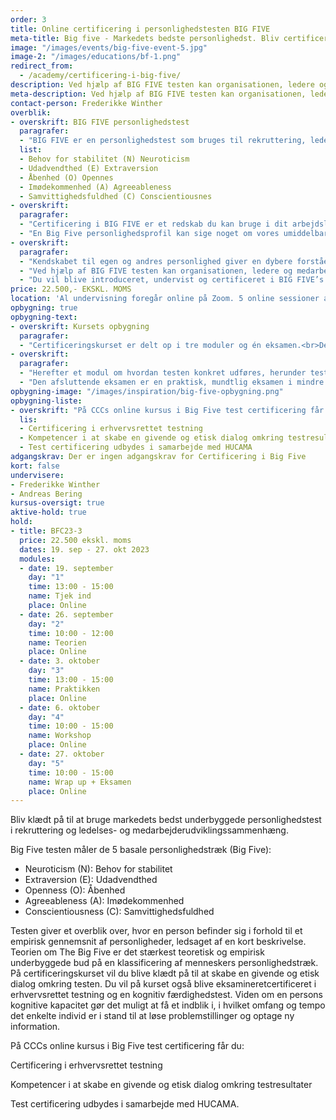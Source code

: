 ```yaml
---
order: 3
title: Online certificering i personlighedstesten BIG FIVE
meta-title: Big five - Markedets bedste personlighedst. Bliv certificeret hos CCC.
image: "/images/events/big-five-event-5.jpg"
image-2: "/images/educations/bf-1.png"
redirect_from:
  - /academy/certificering-i-big-five/
description: Ved hjælp af BIG FIVE testen kan organisationen, ledere og medarbejdere få indsigt i grundlaget for udvikling, samarbejde og fremtidigt potentiale for den enkelte, for teamet og for medarbejdergruppen.
meta-description: Ved hjælp af BIG FIVE testen kan organisationen, ledere og medarbejdere få indsigt i grundlaget for udvikling, samarbejde og fremtidigt potentiale for den enkelte, for teamet og for medarbejdergruppen.
contact-person: Frederikke Winther
overblik:
- overskrift: BIG FIVE personlighedstest
  paragrafer:
  - "BIG FIVE er en personlighedstest som bruges til rekruttering, ledelses- og medarbejderudvikling, konflikthåndtering, organisationsudvikling mv. Det er en test som måler fem basale personlighedstræk:"
  list:
  - Behov for stabilitet (N) Neuroticism
  - Udadvendthed (E) Extraversion
  - Åbenhed (O) Opennes
  - Imødekommenhed (A) Agreeableness
  - Samvittighedsfuldhed (C) Conscientiousnes
- overskrift:
  paragrafer:
  - "Certificering i BIG FIVE er et redskab du kan bruge i dit arbejdsliv. Testen vil i dit professionelle virke kunne bruges i forbindelse med fx rekruttering og onboarding, talentudvikling, teamsammensætning- og udvikling, medarbejdersudvikling samt optimering af opgaveløsning og samarbejdesprocesser i organisationen. Derudover vil certificeringen give dig et indblik i dine egne personlighedstræk, fordi du selv vil blive testet i forbindelse med certificeringen. Testen giver et overblik over, hvor en person befinder sig i forhold til et empirisk gennemsnit af personligheder, ledsaget af en kort beskrivelse. Teorien om The Big Five er det stærkest teoretisk og empirisk underbyggede bud på en klassificering af menneskers personlighedstræk."
  - "En Big Five personlighedsprofil kan sige noget om vores umiddelbare tilbøjeligheder, herunder, hvilke situationer og aktiviteter, der giver os energi, og hvilke der kræver en ekstra indsats og opmærksomhed."
- overskrift:
  paragrafer:
  - "Kendskabet til egen og andres personlighed giver en dybere forståelse for, hvorfor vi handler og prioriterer som vi gør, og hvad der skal til, hvis vi skal gøre noget andet, fx skifte spor, lære nyt eller blive endnu bedre til at håndtere udvalgte opgaver."
  - "Ved hjælp af BIG FIVE testen kan organisationen, ledere og medarbejdere hurtigt få indsigt i grundlaget for udvikling, samarbejde og fremtidigt potentiale med henblik på en mere hensigtsmæssig mål- og rammesætning for den enkelte, for teamet og for medarbejdergruppen"
  - "Du vil blive introduceret, undervist og certificeret i BIG FIVE’s teoretiske grundlag, dens anvendelsesmuligheder samt hvordan du konkret bruger den i praksis. Kurset vil blandt andet give et indblik I BIG FIVE's ophav, og hvordan BIG FIVE teoretisk og empirisk er den bedst underbyggede personlighedstest på markedet."
price: 22.500,- EKSKL. MOMS
location: 'Al undervisning foregår online på Zoom. 5 online sessioner á 2-5 timers varighed.<br><br>Er du ikke bekendt med Zoom? <br><b><a href="https://zoom.us/signin">Du kan oprette en bruger og downloade appen her</a></b>.<br>Der vil altid være et link til undervisningens session på studieportalen.'
opbygning: true
opbygning-text:
- overskrift: Kursets opbygning
  paragrafer:
  - "Certificeringskurset er delt op i tre moduler og én eksamen.<br>Der er et introduktionsmodul, tre fagmoduler og et eksamensmodul. Introduktionsmodulet består af et webinar, hvor deltagerne møder underviser og hinanden online og blive informeret om kursets opbygning og forløb. Derefter følger der et fagmodul om BIG FIVE’s teoretiske fundament, som vil give en indsigt i historien og videnskabsteorien, som BIG FIVE bygger på."
- overskrift:
  paragrafer:
  - "Herefter et modul om hvordan testen konkret udføres, herunder testens formalia, hvordan man tolker testresultatet og hvordan man i tilbagemeldingssamtalen fører en etisk og konstruktiv dialog med testpersonen. Det sidste modul handler om brug af erhvervsrettet testning i arbejdslivet. Det giver en generel viden om psykometriske test, de givne retningslinjer for personlighedstestning, og hvordan man etisk anvender test i erhvervssammenhæng."
  - "Den afsluttende eksamen er en praktisk, mundtlig eksamen i mindre grupper med individuel feedback."
opbygning-image: "/images/inspiration/big-five-opbygning.png"
opbygning-liste:
- overskrift: "På CCCs online kursus i Big Five test certificering får du:"
  lis:
  - Certificering i erhvervsrettet testning
  - Kompetencer i at skabe en givende og etisk dialog omkring testresultater
  - Test certificering udbydes i samarbejde med HUCAMA
adgangskrav: Der er ingen adgangskrav for Certificering i Big Five
kort: false
undervisere:
- Frederikke Winther
- Andreas Bering
kursus-oversigt: true
aktive-hold: true
hold:
- title: BFC23-3
  price: 22.500 ekskl. moms
  dates: 19. sep - 27. okt 2023
  modules:
  - date: 19. september
    day: "1"
    time: 13:00 - 15:00
    name: Tjek ind
    place: Online
  - date: 26. september
    day: "2"
    time: 10:00 - 12:00
    name: Teorien
    place: Online
  - date: 3. oktober
    day: "3"
    time: 13:00 - 15:00
    name: Praktikken
    place: Online
  - date: 6. oktober
    day: "4"
    time: 10:00 - 15:00
    name: Workshop
    place: Online
  - date: 27. oktober
    day: "5"
    time: 10:00 - 15:00
    name: Wrap up + Eksamen
    place: Online
---
```


Bliv klædt på til at bruge markedets bedst underbyggede personlighedstest i rekruttering og ledelses- og medarbejderudviklingssammenhæng.

Big Five testen måler de 5 basale personlighedstræk (Big Five):

* Neuroticism (N): Behov for stabilitet
* Extraversion (E): Udadvendthed
* Openness (O): Åbenhed
* Agreeableness (A): Imødekommenhed
* Conscientiousness (C): Samvittighedsfuldhed

Testen giver et overblik over, hvor en person befinder sig i forhold til et empirisk gennemsnit af personligheder, ledsaget af en kort beskrivelse. Teorien om The Big Five er det stærkest teoretisk og empirisk underbyggede bud på en klassificering af menneskers personlighedstræk. På certificeringskurset vil du blive klædt på til at skabe en givende og etisk dialog omkring testen. Du vil på kurset også blive eksamineretcertificeret i erhvervsrettet testning og en kognitiv færdighedstest. Viden om en persons kognitive kapacitet gør det muligt at få et indblik i, i hvilket omfang og tempo det enkelte individ er i stand til at løse problemstillinger og optage ny information.


På CCCs online kursus i Big Five test certificering får du:

Certificering i erhvervsrettet testning

Kompetencer i at skabe en givende og etisk dialog omkring testresultater

Test certificering udbydes i samarbejde med HUCAMA.